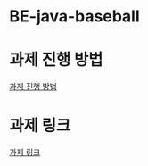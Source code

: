 # BE-java-baseball

# 과제 진행 방법
[과제 진행 방법](https://spicy-browser-d1f.notion.site/2e85c2a713d74f5ebf1011357844a4b9?pvs=74)

# 과제 링크 
[과제 링크](https://drive.google.com/file/d/1pw-OOpQ0DmGTDGPgXZIZHB1bz6Cm_PeA/view)
